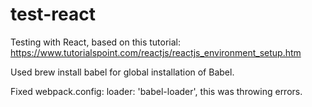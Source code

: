 # test-react


Testing with React, based on this tutorial: https://www.tutorialspoint.com/reactjs/reactjs_environment_setup.htm

Used brew install babel for global installation of Babel.

Fixed webpack.config: loader: 'babel-loader', this was throwing errors.
